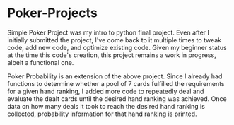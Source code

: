 # Poker-Projects

Simple Poker Project was my intro to python final project. 
Even after I initially submitted the project, I've come back to it multiple times to tweak code, add new code, and optimize existing code.
Given my beginner status at the time this code's creation, this project remains a work in progress, albeit a functional one.

Poker Probability is an extension of the above project.
Since I already had functions to determine whether a pool of 7 cards fulfilled the requirements for a given hand ranking, I added more code to repeatedly deal and evaluate the dealt cards until the desired hand ranking was achieved. Once data on how many deals it took to reach the desired hand ranking is collected, probability information for that hand ranking is printed.
